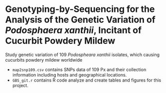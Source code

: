 # Genotyping-by-Sequencing for the Analysis of the Genetic Variation of *Podosphaera xanthii*, Incitant of Cucurbit Powdery Mildew 
Study genetic variation of 109  *Podospheara xanthii* isolates, which causing cucurbits powdery mildew worldwide <br>

- `map2snp109.csv` contains SNPs data of 109 Px and their collection information including hosts and geographical locations. 
- `GBS_git.r` contains R code analyze and create tables and figures for this project.

